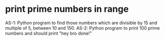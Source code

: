 # print prime numbers in range
AS-1: Python program to find those numbers which are divisible by 15 and multiple of 5, between 10 and 150.           AS-2: Python program to print 100 prime numbers and should print "hey bro done!"
